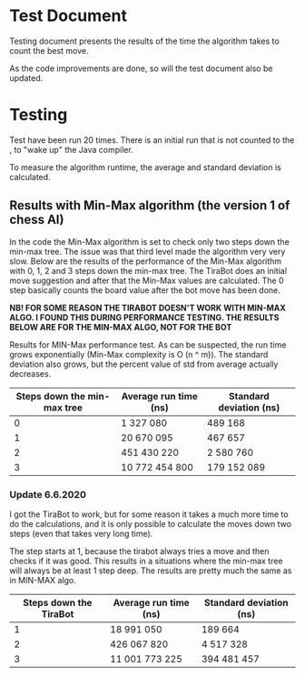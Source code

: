 # Test Document

Testing document presents the results of the time the algorithm takes to count the best move.

As the code improvements are done, so will the test document also be updated.

# Testing
Test have been run 20 times. There is an initial run that is not counted to the , to "wake up" the Java compiler.

To measure the algorithm runtime, the average and standard deviation is calculated. 

## Results with Min-Max algorithm (the version 1 of chess AI)
In the code the Min-Max algorithm is set to check only two steps down the min-max tree. The issue was that third level made the algorithm very very slow. Below are the results of the performance of the Min-Max algorithm with 0, 1, 2 and 3 steps down the min-max tree. The TiraBot does an initial move suggestion and after that the Min-Max values are calculated. The 0 step basically counts the board value after the bot move has been done.

**NB! FOR SOME REASON THE TIRABOT DOESN'T WORK WITH MIN-MAX ALGO. I FOUND THIS DURING PERFORMANCE TESTING. THE RESULTS BELOW ARE FOR THE MIN-MAX ALGO, NOT FOR THE BOT**

Results for MIN-Max performance test. As can be suspected, the run time grows exponentially (Min-Max complexity is O (n ^ m)). The standard deviation also grows, but the percent value of std from average actually decreases.

| Steps down the min-max tree | Average run time (ns) | Standard deviation (ns) |
|-----------------------------|-----------------------|-------------------------|
| 0                           | 1 327 080             | 489 168                 |
| 1                           | 20 670 095            | 467 657                 |
| 2                           | 451 430 220           | 2 580 760               |
| 3                           | 10 772 454 800        | 179 152 089             |

### Update 6.6.2020

I got the TiraBot to work, but for some reason it takes a much more time to do the calculations, and it is only possible to calculate the moves down two steps (even that takes very long time).

The step starts at 1, because the tirabot always tries a move and then checks if it was good. This results in a situations where the min-max tree will always be at least 1 step deep. The results are pretty much the same as in MIN-MAX algo.

| Steps down the TiraBot | Average run time (ns) | Standard deviation (ns) |
|-----------------------------|-----------------------|-------------------------|
| 1                           | 18 991 050             | 189 664                |
| 2                           | 426 067 820            | 4 517 328                 |
| 3                           | 11 001 773 225          | 394 481 457               |